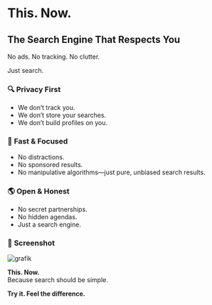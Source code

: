 # This. Now.

## The Search Engine That Respects You  

No ads. No tracking. No clutter.  

Just search.  

### 🔍 **Privacy First**  
- We don’t track you.  
- We don’t store your searches.  
- We don’t build profiles on you.  

### 🚀 **Fast & Focused**  
- No distractions.  
- No sponsored results.  
- No manipulative algorithms—just pure, unbiased search results.  

### 🌎 **Open & Honest**  
- No secret partnerships.  
- No hidden agendas.  
- Just a search engine.  
### 📸 **Screenshot**

![grafik](https://github.com/user-attachments/assets/240c2cba-70d9-402c-838d-a08808b1785c)

**This. Now.**  
Because search should be simple.

**Try it. Feel the difference.**  
